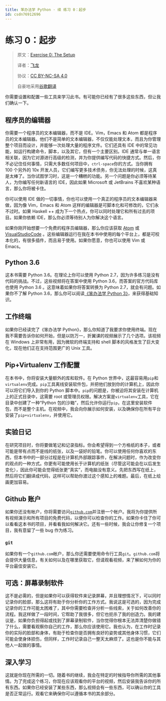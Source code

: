 ```yaml
---
title: 笨办法学 Python · 续 练习 0：起步
id: csdn76912696
---
```


# 练习 0：起步

> 原文：[Exercise 0: The Setup](https://learncodethehardway.org/more-python-book/ex0.html)
> 
> 译者：[飞龙](https://github.com/wizardforcel)
> 
> 协议：[CC BY-NC-SA 4.0](http://creativecommons.org/licenses/by-nc-sa/4.0/)
> 
> 自豪地采用[谷歌翻译](https://translate.google.cn/)

你需要设置和配置一些工具来学习此书。有可能你已经有了很多这些东西，但让我们确认一下。

## 程序员的编辑器

你需要一个程序员的文本编辑器，而不是 IDE。Vim，Emacs 和 Atom 都是程序员的文本编辑器。他们不是简单的文本编辑器，不仅仅能处理文本，而且为你管理整个项目而设计，并能够一次处理大量的程序文件。它们还具有 IDE 中的常见功能，如运行构建命令，脚本，以及其它，但有一个主要区别。IDE 通常与单一语言相关联，因为它对源进行高级的检测，并为你提供编写代码的快捷方式。然后，你不必记住任何事情，只需大多数任何项目中，`ctrl-space`你的方式。当你拥有 100 个另外的 10x 开发人员，它们编写更多技术债务，你无法处理的时候，这真是太棒了。当你试图学习时，这是一个糟糕的功能。另一个问题是你必须等待某人，为你编写任何新语言的 IDE，因此如果 Microsoft 或 JetBrains 不喜欢某种语言，那么你将被卡住。

你可以使用 IDE 做的一切事情，你也可以使用一个真正的程序员的文本编辑器来做，因为像 Vim，Emacs 和 Atom 这样的编辑器是可脚本化和可修改的，它们永不过时。如果 Haskell ++ 成为下一个热点，你可以同时处理它和所有过去的项目。如果你依赖 IDE，那么你必须等待别人为你解决这个语言。

如果你刚开始想要一个免费的程序员编辑器，那么你应该获取 [Atom](https://atom.io/) 或 [VisualStudioCode](https://code.visualstudio.com/) 。这些编辑器运行在我在本书中使用的每个平台上，都是可校本化的，有很多插件，而且易于使用。如果你愿意，你也可以使用 Vim 或 Emacs。

## Python 3.6

这本书需要 Python 3.6。在理论上你可以使用 Python 2.7，因为许多练习是没有代码的挑战。不过，这些视频将在答案中使用 Python 3.6，而答案的官方代码库也使用 Python 3.6 。这意味着如果你将答案转换为 Python 2.7，就会有问题。如果你不了解 Python 3.6，那么你可以阅读[《笨办法学 Python 3》](https://learnpythonthehardway.org/python3/)，来获得基础知识。

## 工作终端

如果你已经读完了《笨办法学 Python》，那么你知道了我要求你使用终端。现在我不需要告诉你如何开始，但是以防万一，折翼课的视频展示了几个选项。该视频在 Windows 上非常有用，因为微软的终端支持和 shell 脚本的风格发生了巨大变化，现在他们正在支持范围更广的 Unix 工具。

## Pip+Virtualenv 工作配置

在本书中，你将安装大量额外的库和软件。在 Python 世界中，这最容易用`pip`和`virtualenv`完成。`pip`工具离线安装软件包，并把他们放到你的计算机上，因此你可以将它们导入到你的 Python 脚本中。`pip`的问题是，你被迫将其安装在计算机上的正式目录中，这需要 root 或管理员权限。解决方案是`virtualenv`工具，它在目录中创建了一种“Python 包的沙箱”，然后允许你运行`pip`，在这里安装软件包，而不是整个主机。在视频中，我会向你展示如何安装，以及确保你在所有平台安装了`pip+virtualenv`，并使用它。

## 实验日记

在研究项目时，你将要做笔记和记录指标。你会希望得到一个方格纸的本子，或者可能是带有点而不是线的纸张，以及一袋好的铅笔。你可以使用任何你喜欢的东西，但本书中的一部分过程是在计算机外部跟踪事件，在解决问题时，作为改变你的观点的一种方式。你更有可能使用长于计算机的纸张（尽管这可能会在以后发生变化），因此你可能会觉得纸张更“真实”，而电脑没有意义。先把东西写在纸上，然后将它们翻译成代码，这样可以帮助你渡过这个感知上的难题。最后，在纸上绘画更加容易。

## Github 账户

如果你还没有帐户，你将需要访问[`github.com`](https://github.com/)并注册一个帐户。我将为你提供所有视频演示和所有项目的免费代码，以便你可以检查你的工作。如果你卡住了你可以看看这本书的项目，并看看我如何解决它。还有一些时候，我会让你修复一个项目，我有意留了一些 bug 作为练习。

### `git`

如果你有一个`github.com`帐户，那么你还需要使用命令行工具`git`。`github.com`将会提供大量信息，有关如何以及在哪里获取它，但请观看视频，来了解如何为你的平台最佳安装它。

## 可选：屏幕录制软件

这不是必需的，但是如果你可以获得软件来记录屏幕，并且理想情况下，可以同时记录你的脸部，那么这将有助于你分析你的工作方式。我说这是可选的，因为完成记录你的工作可能太困难了，其中你需要检查并分析一些线索，关于如何改善你的流程。我这样做了一段时间，它帮助了我很多，但它也扼杀了我的创造力。我的建议是，如果你负担得起或找到了屏幕录制软件，当你觉得你根本无法弄清楚你做错了什么，需要看观察你自己的工作，那么你应该使用它。我也认为，在工作时记录你的实际的脸部和身体，有助于检查你是否拥有良好的姿势或其他身体习惯，它们可能会使身体损伤，但同样，工作时记录自己一整天太麻烦了。这也是你不能与其他人一起做的事情。

## 深入学习

这就是你现在所需的一切。随着书的继续，我会在特定的时候指导你所需的其他事情。为了完成这个练习，你现在应该观看你的平台的视频，然后安装我告诉你的所有东西。如果你已经安装了某些东西，那么视频会有一些东西，可以确认你的工具是否正常运行。观看它来确保你可以遵循本书的其余部分。